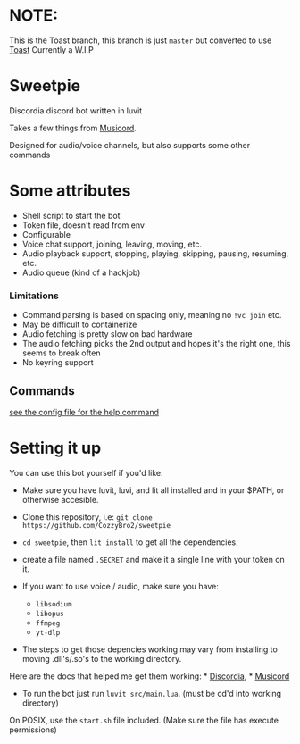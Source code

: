 # NOTE:

This is the Toast branch, this branch is just `master` but converted to use [Toast](https://github.com/NotSoClassy/Toast)
Currently a W.I.P

# Sweetpie

Discordia discord bot written in luvit

Takes a few things from [Musicord](https://github.com/truemedian/musicord).

Designed for audio/voice channels, but also supports some other commands

# Some attributes

* Shell script to start the bot
* Token file, doesn't read from env
* Configurable
* Voice chat support, joining, leaving, moving, etc.
* Audio playback support, stopping, playing, skipping, pausing, resuming, etc.
* Audio queue (kind of a hackjob)

### Limitations

* Command parsing is based on spacing only, meaning no `!vc join` etc.
* May be difficult to containerize
* Audio fetching is pretty slow on bad hardware
* The audio fetching picks the 2nd output and hopes it's the right one, this seems to break often
* No keyring support

## Commands

[see the config file for the help command](src/config.lua)

# Setting it up

You can use this bot yourself if you'd like:

* Make sure you have luvit, luvi, and lit all installed and in your $PATH, or otherwise accesible.

* Clone this repository, i.e: `git clone https://github.com/CozzyBro2/sweetpie`
* `cd sweetpie`, then `lit install` to get all the dependencies.

* create a file named `.SECRET` and make it a single line with your token on it.

* If you want to use voice / audio, make sure you have:
    * `libsodium`
    * `libopus`
    * `ffmpeg`
    * `yt-dlp`

* The steps to get those depencies working may vary from installing to moving .dll's/.so's to the working directory. 

Here are the docs that helped me get them working:
    * [Discordia](https://github.com/SinisterRectus/Discordia/wiki/Voice#acquiring-audio-libraries), 
    * [Musicord](https://github.com/truemedian/musicord/blob/master/README.md)

* To run the bot just run `luvit src/main.lua`. (must be cd'd into working directory)

On POSIX, use the `start.sh` file included. (Make sure the file has execute permissions)

